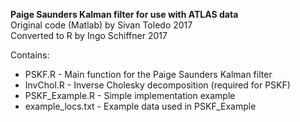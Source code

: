 <b>Paige Saunders Kalman filter for use with ATLAS data</b></br>
Original code (Matlab) by Sivan Toledo 2017</br>
Converted to R by Ingo Schiffner 2017</br>

Contains:</br>
<ul>
<li>PSKF.R - Main function for the Paige Saunders Kalman filter
<li>InvChol.R - Inverse Cholesky decomposition (required for PSKF)
<li>PSKF_Example.R - Simple implementation example
<li>example_locs.txt - Example data used in PSKF_Example
</ul>
